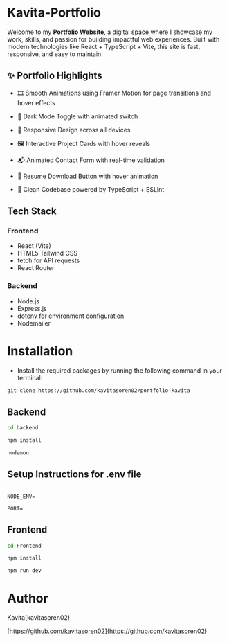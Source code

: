 # **Kavita-Portfolio**

Welcome to my **Portfolio Website**, a digital space where I showcase my work, skills, and passion for building impactful web experiences. Built with modern technologies like React + TypeScript + Vite, this site is fast, responsive, and easy to maintain.

## **✨ Portfolio Highlights**

- 🎞️ Smooth Animations using Framer Motion for page transitions and hover effects

- 🌙 Dark Mode Toggle with animated switch

- 📱 Responsive Design across all devices

- 🖼️ Interactive Project Cards with hover reveals

- 📬 Animated Contact Form with real-time validation

- 📄 Resume Download Button with hover animation

- 🧹 Clean Codebase powered by TypeScript + ESLint

## **Tech Stack**

### **Frontend**
- React (Vite)
- HTML5 Tailwind CSS
- fetch for API requests
- React Router 

### **Backend**
- Node.js
- Express.js
- dotenv for environment configuration
- Nodemailer

# **Installation**

- Install the required packages by running the following command in your terminal:

```bash
git clone https://github.com/kavitasoren02/portfolio-kavita
```

## Backend

```bash
cd backend
```

```bash
npm install
```

```bash
nodemon
```

## **Setup Instructions for .env file**

```env

NODE_ENV=

PORT=

```

## Frontend

```bash
cd Frontend

```

```bash
npm install
```

```bash
npm run dev
```

# **Author**

Kavita(kavitasoren02)

[https://github.com/kavitasoren02](https://github.com/kavitasoren02)
